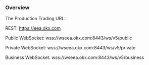 ### Overview


The Production Trading URL:

REST: https://eea.okx.com

Public WebSocket: wss://wseea.okx.com:8443/ws/v5/public

Private WebSocket: wss://wseea.okx.com:8443/ws/v5/private

Business WebSocket: wss://wseea.okx.com:8443/ws/v5/business
